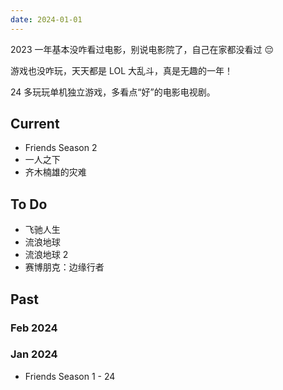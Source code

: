 ```yaml
---
date: 2024-01-01
---
```


2023 一年基本没咋看过电影，别说电影院了，自己在家都没看过 😔 

游戏也没咋玩，天天都是 LOL 大乱斗，真是无趣的一年！

24 多玩玩单机独立游戏，多看点“好”的电影电视剧。

## Current

- Friends Season 2
- 一人之下
- 齐木楠雄的灾难

## To Do

- 飞驰人生
- 流浪地球
- 流浪地球 2
- 赛博朋克：边缘行者

## Past

### Feb 2024


### Jan 2024

- Friends Season 1 - 24
